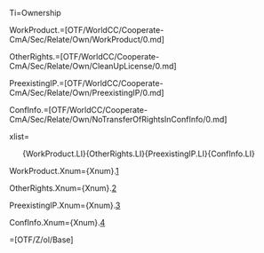 Ti=Ownership

WorkProduct.=[OTF/WorldCC/Cooperate-CmA/Sec/Relate/Own/WorkProduct/0.md]

OtherRights.=[OTF/WorldCC/Cooperate-CmA/Sec/Relate/Own/CleanUpLicense/0.md]

PreexistingIP.=[OTF/WorldCC/Cooperate-CmA/Sec/Relate/Own/PreexistingIP/0.md]

ConfInfo.=[OTF/WorldCC/Cooperate-CmA/Sec/Relate/Own/NoTransferOfRightsInConfInfo/0.md]

xlist=<ol>{WorkProduct.LI}{OtherRights.LI}{PreexistingIP.LI}{ConfInfo.LI}</ol>

WorkProduct.Xnum={Xnum}.<a href="#Own.WorkProduct.Sec" class="xref">1</a>

OtherRights.Xnum={Xnum}.<a href="#Own.OtherRights.Sec" class="xref">2</a>

PreexistingIP.Xnum={Xnum}.<a href="#Own.PreexistingIP.Sec" class="xref">3</a>

ConfInfo.Xnum={Xnum}.<a href="#Own.ConfInfo.Sec" class="xref">4</a>

=[OTF/Z/ol/Base]
